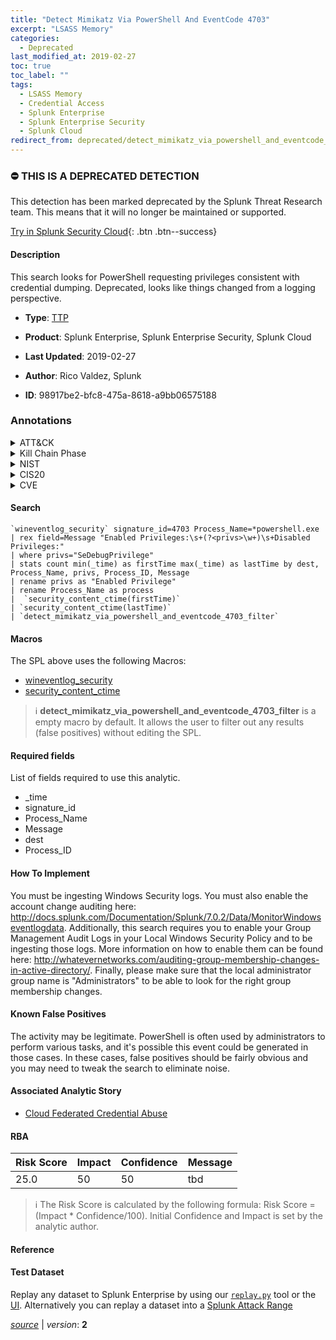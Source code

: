 ```yaml
---
title: "Detect Mimikatz Via PowerShell And EventCode 4703"
excerpt: "LSASS Memory"
categories:
  - Deprecated
last_modified_at: 2019-02-27
toc: true
toc_label: ""
tags:
  - LSASS Memory
  - Credential Access
  - Splunk Enterprise
  - Splunk Enterprise Security
  - Splunk Cloud
redirect_from: deprecated/detect_mimikatz_via_powershell_and_eventcode_4703/
---
```



### :no_entry: THIS IS A DEPRECATED DETECTION
This detection has been marked deprecated by the Splunk Threat Research team. This means that it will no longer be maintained or supported. 


[Try in Splunk Security Cloud](https://www.splunk.com/en_us/cyber-security.html){: .btn .btn--success}

#### Description

This search looks for PowerShell requesting privileges consistent with credential dumping. Deprecated, looks like things changed from a logging perspective.

- **Type**: [TTP](https://github.com/splunk/security_content/wiki/Detection-Analytic-Types)
- **Product**: Splunk Enterprise, Splunk Enterprise Security, Splunk Cloud

- **Last Updated**: 2019-02-27
- **Author**: Rico Valdez, Splunk
- **ID**: 98917be2-bfc8-475a-8618-a9bb06575188

### Annotations
<details>
  <summary>ATT&CK</summary>

<div markdown="1">

#### [ATT&CK](https://attack.mitre.org/)

| ID          | Technique   | Tactic         |
| ----------- | ----------- |--------------- |
| [T1003.001](https://attack.mitre.org/techniques/T1003/001/) | LSASS Memory | Credential Access |

</div>
</details>


<details>
  <summary>Kill Chain Phase</summary>

<div markdown="1">

* Exploitation


</div>
</details>


<details>
  <summary>NIST</summary>

<div markdown="1">

* DE.CM



</div>
</details>

<details>
  <summary>CIS20</summary>

<div markdown="1">

* CIS 10



</div>
</details>

<details>
  <summary>CVE</summary>

<div markdown="1">


</div>
</details>


#### Search

```
`wineventlog_security` signature_id=4703 Process_Name=*powershell.exe 
| rex field=Message "Enabled Privileges:\s+(?<privs>\w+)\s+Disabled Privileges:" 
| where privs="SeDebugPrivilege" 
| stats count min(_time) as firstTime max(_time) as lastTime by dest, Process_Name, privs, Process_ID, Message 
| rename privs as "Enabled Privilege" 
| rename Process_Name as process 
|  `security_content_ctime(firstTime)`
| `security_content_ctime(lastTime)` 
| `detect_mimikatz_via_powershell_and_eventcode_4703_filter`
```

#### Macros
The SPL above uses the following Macros:
* [wineventlog_security](https://github.com/splunk/security_content/blob/develop/macros/wineventlog_security.yml)
* [security_content_ctime](https://github.com/splunk/security_content/blob/develop/macros/security_content_ctime.yml)

> :information_source:
> **detect_mimikatz_via_powershell_and_eventcode_4703_filter** is a empty macro by default. It allows the user to filter out any results (false positives) without editing the SPL.



#### Required fields
List of fields required to use this analytic.
* _time
* signature_id
* Process_Name
* Message
* dest
* Process_ID



#### How To Implement
You must be ingesting Windows Security logs. You must also enable the account change auditing here: http://docs.splunk.com/Documentation/Splunk/7.0.2/Data/MonitorWindowseventlogdata. Additionally, this search requires you to enable your Group Management Audit Logs in your Local Windows Security Policy and to be ingesting those logs.  More information on how to enable them can be found here: http://whatevernetworks.com/auditing-group-membership-changes-in-active-directory/. Finally, please make sure that the local administrator group name is &#34;Administrators&#34; to be able to look for the right group membership changes.
#### Known False Positives
The activity may be legitimate. PowerShell is often used by administrators to perform various tasks, and it&#39;s possible this event could be generated in those cases. In these cases, false positives should be fairly obvious and you may need to tweak the search to eliminate noise.

#### Associated Analytic Story
* [Cloud Federated Credential Abuse](/stories/cloud_federated_credential_abuse)




#### RBA

| Risk Score  | Impact      | Confidence   | Message      |
| ----------- | ----------- |--------------|--------------|
| 25.0 | 50 | 50 | tbd |


> :information_source:
> The Risk Score is calculated by the following formula: Risk Score = (Impact * Confidence/100). Initial Confidence and Impact is set by the analytic author.


#### Reference


#### Test Dataset
Replay any dataset to Splunk Enterprise by using our [`replay.py`](https://github.com/splunk/attack_data#using-replaypy) tool or the [UI](https://github.com/splunk/attack_data#using-ui).
Alternatively you can replay a dataset into a [Splunk Attack Range](https://github.com/splunk/attack_range#replay-dumps-into-attack-range-splunk-server)




[*source*](https://github.com/splunk/security_content/tree/develop/detections/deprecated/detect_mimikatz_via_powershell_and_eventcode_4703.yml) \| *version*: **2**